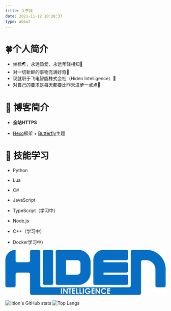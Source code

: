 ```yaml
---
title: 关于我
date: 2021-11-12 10:28:37
type: about
---
```


# 🍀个人简介

 - 坐标🌏，永远热爱，永远年轻相知🤞
 - 对一切新鲜的事物充满好奇🧐
 - 现就职于飞电智能株式会社（Hiden Intelligence）💪
 - 对自己的要求是每天都要比昨天进步一点点👊

# 🌌 博客简介

 - **全站HTTPS**

 - [Hexo](https://hexo.io/zh-cn)框架 + [Butterfly](https://github.com/jerryc127/hexo-theme-butterfly)主题


# 🔑 技能学习

 - Python

 - Lua 

 - C#

 - JavaScript

 - TypeScript（学习中）

 - Node.js

 - C++（学习中）

 - Docker学习中）


![飞电智能株式会社](Hiden_Intelligence_logo.png)

![lition's GitHub stats](https://github-readme-stats.vercel.app/api?username=lition802&card_width=500&show_icons=true&theme=dracula)
![Top Langs](https://github-readme-stats.vercel.app/api/top-langs/?username=lition802&card_width=445&layout=compact&theme=dracula)
